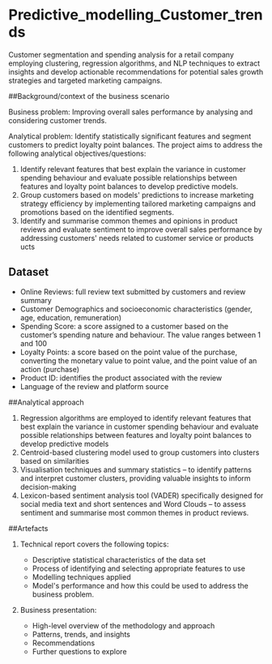 # Predictive_modelling_Customer_trends
Customer segmentation and spending analysis for a retail company employing clustering, regression algorithms, and NLP techniques to extract insights and develop actionable recommendations for potential sales growth strategies and targeted marketing campaigns.


##Background/context of the business scenario

Business problem: Improving overall sales performance by analysing and considering customer trends.

Analytical problem: Identify statistically significant features and segment customers to predict loyalty point balances. 
The project aims to address the following analytical objectives/questions:
1) Identify relevant features that best explain the variance in customer spending behaviour and evaluate possible relationships between features and loyalty point balances to develop predictive models.
2) Group customers based on models' predictions to increase marketing strategy efficiency by implementing tailored marketing campaigns and promotions based on the identified segments.
3) Identify and summarise common themes and opinions in product reviews and evaluate sentiment to improve overall sales performance by addressing customers' needs related to customer service or products
ucts

## Dataset

- Online Reviews: full review text submitted by customers and review summary
- Customer Demographics and socioeconomic characteristics (gender, age, education, remuneration)
- Spending Score: a score assigned to a customer based on the customer’s spending nature and behaviour. The value ranges between 1 and 100
- Loyalty Points: a score based on the point value of the purchase, converting the monetary value to point value, and the point value of an action (purchase)
- Product ID: identifies the product associated with the review
- Language of the review and platform source

##Analytical approach

1) Regression algorithms are employed to identify relevant features that best explain the variance in customer spending behaviour and evaluate possible relationships between features and loyalty point balances to develop predictive models
2) Centroid-based clustering model used to group customers into clusters based on similarities
3) Visualisation techniques and summary statistics – to identify patterns and interpret customer clusters, providing valuable insights to inform decision-making
4) Lexicon-based sentiment analysis tool (VADER) specifically designed for social media text and short sentences and Word Clouds – to assess sentiment and summarise most common themes in product reviews.

##Artefacts

1) Technical report covers the following topics:
   - Descriptive statistical characteristics of the data set
   - Process of identifying and selecting appropriate features to use
   - Modelling techniques applied
   - Model's performance and how this could be used to address the business problem.

2) Business presentation:
   - High-level overview of the methodology and approach
   - Patterns, trends, and insights
   - Recommendations
   - Further questions to explore
